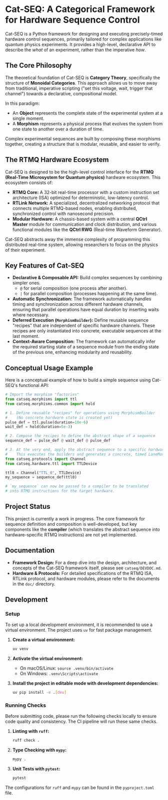 # Cat-SEQ: A Categorical Framework for Hardware Sequence Control

Cat-SEQ is a Python framework for designing and executing precisely-timed hardware control sequences, primarily tailored for complex applications like quantum physics experiments. It provides a high-level, declarative API to describe the *what* of an experiment, rather than the imperative *how*.

## The Core Philosophy

The theoretical foundation of Cat-SEQ is **Category Theory**, specifically the structure of **Monoidal Categories**. This approach allows us to move away from traditional, imperative scripting ("set this voltage, wait, trigger that channel") towards a declarative, compositional model.

In this paradigm:
- An **Object** represents the complete state of the experimental system at a single moment.
- A **Morphism** represents a physical process that evolves the system from one state to another over a duration of time.

Complex experimental sequences are built by composing these morphisms together, creating a structure that is modular, reusable, and easier to verify.

## The RTMQ Hardware Ecosystem

Cat-SEQ is designed to be the high-level control interface for the **RTMQ (Real-Time Microsystem for Quantum physics)** hardware ecosystem. This ecosystem consists of:

- **RTMQ Core:** A 32-bit real-time processor with a custom instruction set architecture (ISA) optimized for deterministic, low-latency control.
- **RTLink Network:** A specialized, decentralized networking protocol that connects multiple RTMQ-based nodes, enabling distributed, synchronized control with nanosecond precision.
- **Modular Hardware:** A chassis-based system with a central **QCtrl Master** module for communication and clock distribution, and various functional modules like the **QCtrl RWG** (Real-time Waveform Generator).

Cat-SEQ abstracts away the immense complexity of programming this distributed real-time system, allowing researchers to focus on the physics of their experiment.

## Key Features of Cat-SEQ

- **Declarative & Composable API:** Build complex sequences by combining simpler ones.
  - `@` for serial composition (one process after another).
  - `|` for parallel composition (processes happening at the same time).
- **Automatic Synchronization:** The framework automatically handles timing and synchronization across different hardware channels, ensuring that parallel operations have equal duration by inserting waits where necessary.
- **Deferred Execution (`MorphismBuilder`):** Define reusable sequence "recipes" that are independent of specific hardware channels. These recipes are only instantiated into concrete, executable sequences at the last moment.
- **Context-Aware Composition:** The framework can automatically infer the required starting state of a sequence module from the ending state of the previous one, enhancing modularity and reusability.

## Conceptual Usage Example

Here is a conceptual example of how to build a simple sequence using Cat-SEQ's functional API:

```python
# Import the morphism "factories"
from catseq.morphisms import ttl
from catseq.morphisms.common import hold

# 1. Define reusable "recipes" for operations using MorphismBuilder
#    (No concrete hardware state is created yet)
pulse_def = ttl.pulse(duration=10e-6)
wait_def = hold(duration=5e-3)

# 2. Compose the recipes to define the abstract shape of a sequence
sequence_def = pulse_def @ wait_def @ pulse_def

# 3. At the very end, apply the abstract sequence to a specific hardware channel
#    This executes the builders and generates a concrete, timed LaneMorphism.
from catseq.protocols import Channel
from catseq.hardware.ttl import TTLDevice

ttl0 = Channel("TTL_0", TTLDevice)
my_sequence = sequence_def(ttl0)

# `my_sequence` can now be passed to a compiler to be translated
# into RTMQ instructions for the target hardware.
```

## Project Status

This project is currently a work in progress. The core framework for sequence definition and composition is well-developed, but key components like the **compiler** (which translates the abstract sequence into hardware-specific RTMQ instructions) are not yet implemented.

## Documentation

- **Framework Design:** For a deep dive into the design, architecture, and concepts of the Cat-SEQ framework itself, please see `catseq/DEVDOC.md`.
- **Hardware & Protocols:** For detailed specifications of the RTMQ ISA, RTLink protocol, and hardware modules, please refer to the documents in the `doc/` directory.

## Development

### Setup

To set up a local development environment, it is recommended to use a virtual environment. The project uses `uv` for fast package management.

1.  **Create a virtual environment:**
    ```bash
    uv venv
    ```

2.  **Activate the virtual environment:**
    *   On macOS/Linux: `source .venv/bin/activate`
    *   On Windows: `.venv\Scripts\activate`

3.  **Install the project in editable mode with development dependencies:**
    ```bash
    uv pip install -e .[dev]
    ```

### Running Checks

Before submitting code, please run the following checks locally to ensure code quality and consistency. The CI pipeline will run these same checks.

1.  **Linting with `ruff`:**
    ```bash
    ruff check .
    ```

2.  **Type Checking with `mypy`:**
    ```bash
    mypy .
    ```

3.  **Unit Tests with `pytest`:**
    ```bash
    pytest
    ```

The configurations for `ruff` and `mypy` can be found in the `pyproject.toml` file.
